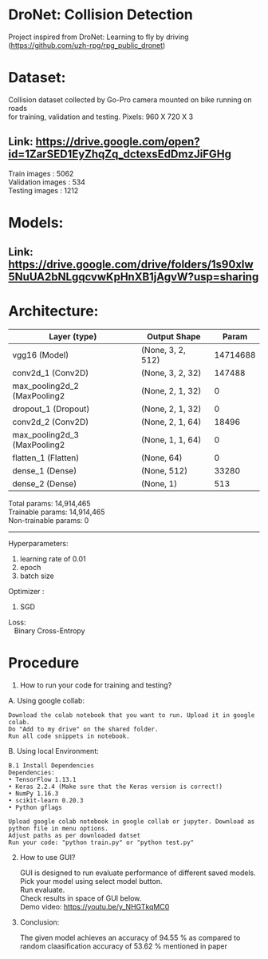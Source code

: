 # DroNet: Collision Detection

Project inspired from DroNet: Learning to fly by driving (https://github.com/uzh-rpg/rpg_public_dronet)

# Dataset:
Collision dataset collected by Go-Pro camera mounted on bike running on roads\
for training, validation and testing. Pixels: 960 X 720 X 3

## Link: https://drive.google.com/open?id=1ZarSED1EyZhqZq_dctexsEdDmzJiFGHg

Train images :      5062\
Validation images : 534\
Testing images :    1212

# Models:
## Link: https://drive.google.com/drive/folders/1s90xlw5NuUA2bNLgqcvwKpHnXB1jAgvW?usp=sharing

# Architecture:

|Layer (type)|Output Shape|Param|
|------------|------------|-----|
|vgg16 (Model)|(None, 3, 2, 512)|14714688|
|conv2d_1 (Conv2D)|(None, 3, 2, 32)|147488|
|max_pooling2d_2 (MaxPooling2|(None, 2, 1, 32)|0|
|dropout_1 (Dropout)|(None, 2, 1, 32)|0|         
|conv2d_2 (Conv2D)|(None, 2, 1, 64)|18496|
|max_pooling2d_3 (MaxPooling2|(None, 1, 1, 64)|0|    
|flatten_1 (Flatten)|(None, 64)|0|
|dense_1 (Dense)|(None, 512)|33280|
|dense_2 (Dense)|(None, 1)|513|   


Total params: 14,914,465\
Trainable params: 14,914,465\
Non-trainable params: 0
_________________________________________________________________

Hyperparameters:
1. learning rate of 0.01
2. epoch
3. batch size

Optimizer :
1. SGD

Loss:\
&nbsp;&nbsp;&nbsp;Binary Cross-Entropy

# Procedure

1. How to run your code for training and testing?

A. Using google collab:

    Download the colab notebook that you want to run. Upload it in google colab.
    Do "Add to my drive" on the shared folder.
    Run all code snippets in notebook.
    
B. Using local Environment:

    B.1 Install Dependencies
    Dependencies:
    • TensorFlow 1.13.1
    • Keras 2.2.4 (Make sure that the Keras version is correct!)
    • NumPy 1.16.3
    • scikit-learn 0.20.3
    • Python gflags
    
    Upload google colab notebook in google collab or jupyter. Download as python file in menu options.
    Adjust paths as per downloaded datset
    Run your code: "python train.py" or "python test.py"

2. How to use GUI?

    GUI is designed to run evaluate performance of different saved models.\
    Pick your model using select model button.\
    Run evaluate.\
    Check results in space of GUI below.\
    Demo video: https://youtu.be/y_NHGTkqMC0

3. Conclusion:
   
   The given model achieves an accuracy of 94.55 % as compared to random claasification accuracy of 53.62 % mentioned in paper
